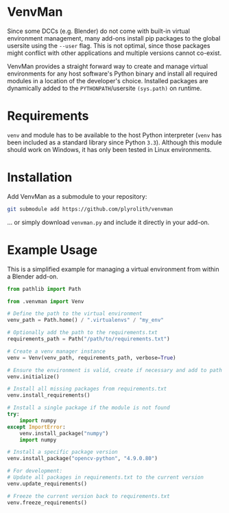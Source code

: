 # VenvMan
Since some DCCs (e.g. Blender) do not come with built-in virtual environment management, many add-ons install pip packages to the global usersite using the `--user` flag. This is not optimal, since those packages might conflict with other applications and multiple versions cannot co-exist.

VenvMan provides a straight forward way to create and manage virtual environments for any host software's Python binary and install all required modules in a location of the developer's choice. Installed packages are dynamically added to the `PYTHONPATH`/usersite `(sys.path)` on runtime.

# Requirements
`venv` and module has to be available to the host Python interpreter (`venv` has been included as a standard library since Python `3.3`).
Although this module should work on Windows, it has only been tested in Linux environments.

# Installation
Add VenvMan as a submodule to your repository:
```bash
git submodule add https://github.com/plyrolith/venvman
```
... or simply download `venvman.py` and include it directly in your add-on.

# Example Usage
This is a simplified example for managing a virtual environment from within a Blender add-on.

```python
from pathlib import Path

from .venvman import Venv

# Define the path to the virtual environment
venv_path = Path.home() / ".virtualenvs" / "my_env"

# Optionally add the path to the requirements.txt
requirements_path = Path("/path/to/requirements.txt")

# Create a venv manager instance
venv = Venv(venv_path, requirements_path, verbose=True)

# Ensure the environment is valid, create if necessary and add to path
venv.initialize()

# Install all missing packages from requirements.txt
venv.install_requirements()

# Install a single package if the module is not found
try:
    import numpy
except ImportError:
    venv.install_package("numpy")
    import numpy

# Install a specific package version
venv.install_package("opencv-python", "4.9.0.80")

# For development:
# Update all packages in requirements.txt to the current version
venv.update_requirements()

# Freeze the current version back to requirements.txt
venv.freeze_requirements()
```